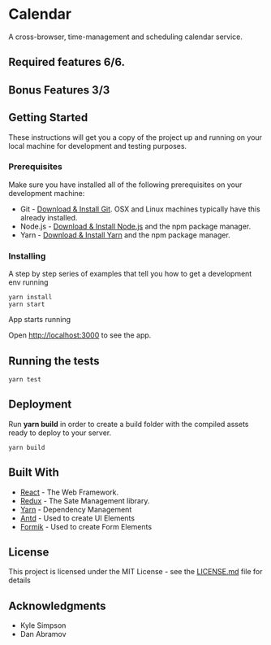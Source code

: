 # Calendar

A cross-browser, time-management and scheduling calendar service.

## Required features 6/6.

## Bonus Features 3/3

## Getting Started

These instructions will get you a copy of the project up and running on your local machine for development and testing purposes.

### Prerequisites

Make sure you have installed all of the following prerequisites on your development machine:

- Git - [Download & Install Git](https://git-scm.com/downloads). OSX and Linux machines typically have this already installed.
- Node.js - [Download & Install Node.js](https://nodejs.org/en/download/) and the npm package manager.
- Yarn - [Download & Install Yarn](https://yarnpkg.com/en/docs/install#windows-stable) and the npm package manager.

### Installing

A step by step series of examples that tell you how to get a development env running

```
yarn install
yarn start
```

App starts running

Open [http://localhost:3000](http://localhost:3000) to see the app.

## Running the tests

```
yarn test
```

## Deployment

Run **yarn build** in order to create a build folder with the compiled assets ready to deploy to your server.

```
yarn build
```

## Built With

- [React](https://reactjs.org/) - The Web Framework.
- [Redux](https://react-redux.js.org/) - The Sate Management library.
- [Yarn](https://yarnpkg.com) - Dependency Management
- [Antd](https://rometools.github.io/rome/) - Used to create UI Elements
- [Formik](https://jaredpalmer.com/formik) - Used to create Form Elements

## License

This project is licensed under the MIT License - see the [LICENSE.md](LICENSE.md) file for details

## Acknowledgments

- Kyle Simpson
- Dan Abramov
